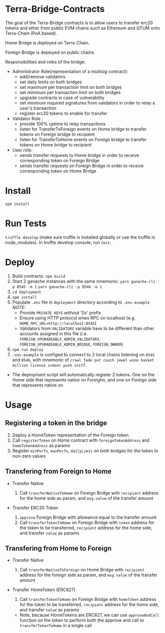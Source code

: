 # Terra-Bridge-Contracts
The goal of the Terra-Bridge contracts is to allow users to transfer erc20 tokens and ether from public EVM chains such as Ethereum and QTUM onto Terra-Chain (PoA based).

Home Bridge is deployed on Terra-Chain.

Foreign Bridge is deployed on public chains.

Responsibilities and roles of the bridge:
- Administrator Role(representation of a multisig contract):
  - add/remove validators
  - set daily limits on both bridges
  - set maximum per transaction limit on both bridges
  - set minimum per transaction limit on both bridges
  - upgrade contracts in case of vulnerability
  - set minimum required signatures from validators in order to relay a user's transaction
  - register erc20 tokens to enable for transfer
- Validator Role :
  - provide 100% uptime to relay transactions
  - listen for TransferToForeign events on Home bridge to transfer tokens on Foreign bridge to recipient
  - listen for TransferToHome events on Foreign bridge to transfer tokens on Home bridge to recipient
- User role:
  - sends transfer requests to Home bridge in order to receive corresponding token on Foreign Bridge
  - sends transfer requests on Foreign Bridge in order to receive corresponding token on Home Bridge

# Install
`npm install`

# Run Tests
`truffle develop` (make sure truffle is installed globally or use the truffle in node_modules).
In truffle develop console, run `test`.

# Deploy
1. Build contracts:
`npm build`
2. Start 2 ganache instances with the same mnemonic:
`yarn ganache-cli -p 8545 -m 1`
`yarn ganache-cli -p 8546 -m 1`
3. `cd deployment`
4. `npm install`
5. Populate `.env` file in `deployment` directory according to `.env.example`
*NOTE:*
    * Provide `PRIVATE KEYS` without '0x' prefix
    * Ensure using HTTP protocol when RPC on localhost (e.g. `HOME_RPC_URL=http://localhost:8545`)
    * Validators from `VALIDATORS` variable have to be different than other accounts assigned in this file (i.e. `FOREIGN_UPGRADEABLE_ADMIN_VALIDATORS`, `FOREIGN_UPGRADEABLE_ADMIN_BRIDGE`, `FOREIGN_OWNER`)
6. `npm run deploy`
7. `.env.example` is configed to connect to 2 local chains listening on `8545` and `8546`, with mnemonic of `crawl fade put couch jewel wine basket million license indoor push sniff`.

- The deployment script will automatically register 2 tokens. One on the Home side that represents native on Foreighn, and one on Foreign side that represents native on

# Usage
## Registering a token in the bridge
1. Deploy a HomeToken representation of the Foreign token.
2. Call `registerToken` on Home contract with `foreignTokenAddress` and `homeTokenAddress` as params
3. Register `minPerTx`, `maxPerTx`, `dailyLimit` on both bridges for the token to non-zero values

## Transfering from Foreign to Home
- Transfer Native
  1. Call `transferNativeToHome` on Foreign Bridge with `recipient` address for the home side as param, and `msg.value` of the transfer amount

- Transfer ERC20 Token
  1. `approve` Foreign Bridge with allowance equal to the transfer amount
  2. Call `transferTokenToHome` on Foreign Bridge with `token` address for the token to be transferred, `recipient` address for the home side, and transfer `value` as params

## Transfering from Home to Foreign
- Transfer Native
  1. Call `transferNativeToForeign` on Home Bridge with `recipient` address for the foreign side as param, and `msg.value` of the transfer amount

- Transfer HomeToken (ERC827)
  1. Call `transferTokenToHome` on Foreign Bridge with `homeToken` address for the token to be transferred, `recipient` address for the home side, and transfer `value` as params
  - Note, because HomeTokens are ERC827, we can use `approveAndCall` function on the token to perform both the approve and call to `transferTokenToHome` in a single call

